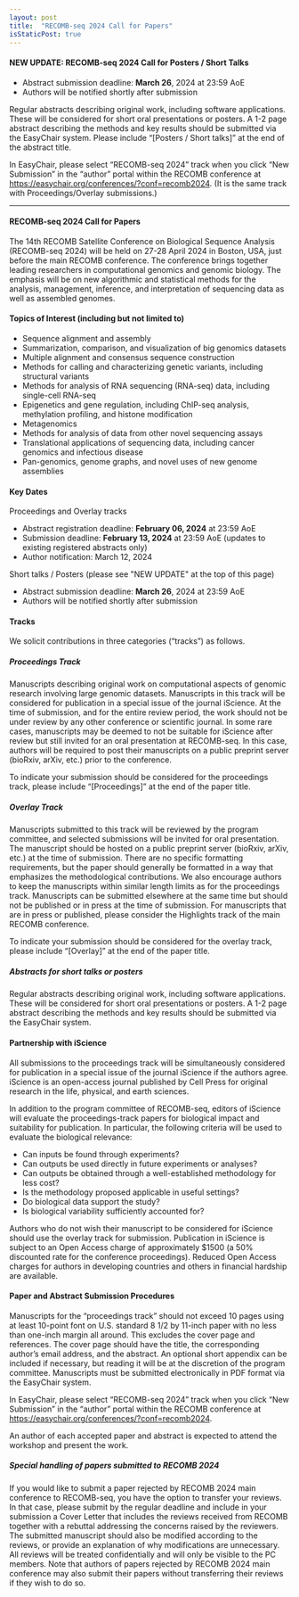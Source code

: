 ```yaml
---
layout: post
title:  "RECOMB-seq 2024 Call for Papers"
isStaticPost: true
---
```


#### NEW UPDATE: RECOMB-seq 2024 Call for Posters / Short Talks

 * Abstract submission deadline: **March 26**, 2024 at 23:59 AoE
 * Authors will be notified shortly after submission

Regular abstracts describing original work, including software applications. These will be considered for short oral presentations or posters. A 1-2 page abstract describing the methods and key results should be submitted via the EasyChair system. Please include “[Posters / Short talks]” at the end of the abstract title.

In EasyChair, please select “RECOMB-seq 2024” track when you click “New Submission” in the “author” portal within the RECOMB conference at https://easychair.org/conferences/?conf=recomb2024. (It is the same track with Proceedings/Overlay submissions.)

---

#### RECOMB-seq 2024 Call for Papers 

The 14th RECOMB Satellite Conference on Biological Sequence Analysis (RECOMB-seq 2024) will be held on 27-28 April 2024 in Boston, USA, just before the main RECOMB conference. The conference brings together leading researchers in computational genomics and genomic biology. The emphasis will be on new algorithmic and statistical methods for the analysis, management, inference, and interpretation of sequencing data as well as assembled genomes.

#### Topics of Interest (including but not limited to)

 * Sequence alignment and assembly
 * Summarization, comparison, and visualization of big genomics datasets
 * Multiple alignment and consensus sequence construction
 * Methods for calling and characterizing genetic variants, including structural variants
 * Methods for analysis of RNA sequencing (RNA-seq) data, including single-cell RNA-seq
 * Epigenetics and gene regulation, including ChIP-seq analysis, methylation profiling, and histone modification
 * Metagenomics
 * Methods for analysis of data from other novel sequencing assays
 * Translational applications of sequencing data, including cancer genomics and infectious disease
 * Pan-genomics, genome graphs, and novel uses of new genome assemblies

#### Key Dates

Proceedings and Overlay tracks

 * Abstract registration deadline: **February 06, 2024** at 23:59 AoE
 * Submission deadline: **February 13, 2024** at 23:59 AoE (updates to existing registered abstracts only)
 * Author notification: March 12, 2024

Short talks / Posters (please see "NEW UPDATE" at the top of this page)

 * Abstract submission deadline: **March 26**, 2024 at 23:59 AoE
 * Authors will be notified shortly after submission

#### Tracks

We solicit contributions in three categories (“tracks”) as follows.

##### Proceedings Track

Manuscripts describing original work on computational aspects of genomic research involving large genomic datasets. Manuscripts in this track will be considered for publication in a special issue of the journal iScience. At the time of submission, and for the entire review period, the work should not be under review by any other conference or scientific journal. In some rare cases, manuscripts may be deemed to not be suitable for iScience after review but still invited for an oral presentation at RECOMB-seq. In this case, authors will be required to post their manuscripts on a public preprint server (bioRxiv, arXiv, etc.) prior to the conference.

To indicate your submission should be considered for the proceedings track, please include “[Proceedings]” at the end of the paper title.

##### Overlay Track

Manuscripts submitted to this track will be reviewed by the program committee, and selected submissions will be invited for oral presentation. The manuscript should be hosted on a public preprint server (bioRxiv, arXiv, etc.) at the time of submission. There are no specific formatting requirements, but the paper should generally be formatted in a way that emphasizes the methodological contributions. We also encourage authors to keep the manuscripts within similar length limits as for the proceedings track. Manuscripts can be submitted elsewhere at the same time but should not be published or in press at the time of submission. For manuscripts that are in press or published, please consider the Highlights track of the main RECOMB conference.

To indicate your submission should be considered for the overlay track, please include “[Overlay]” at the end of the paper title.

##### Abstracts for short talks or posters

Regular abstracts describing original work, including software applications. These will be considered for short oral presentations or posters. A 1-2 page abstract describing the methods and key results should be submitted via the EasyChair system.

#### Partnership with iScience

All submissions to the proceedings track will be simultaneously considered for publication in a special issue of the journal iScience if the authors agree. iScience is an open-access journal published by Cell Press for original research in the life, physical, and earth sciences.

In addition to the program committee of RECOMB-seq, editors of iScience will evaluate the proceedings-track papers for biological impact and suitability for publication. In particular, the following criteria will be used to evaluate the biological relevance:

 * Can inputs be found through experiments?
 * Can outputs be used directly in future experiments or analyses?
 * Can outputs be obtained through a well-established methodology for less cost?
 * Is the methodology proposed applicable in useful settings?
 * Do biological data support the study?
 * Is biological variability sufficiently accounted for?

Authors who do not wish their manuscript to be considered for iScience should use the overlay track for submission. Publication in iScience is subject to an Open Access charge of approximately $1500 (a 50% discounted rate for the conference proceedings). Reduced Open Access charges for authors in developing countries and others in financial hardship are available.

#### Paper and Abstract Submission Procedures

Manuscripts for the “proceedings track” should not exceed 10 pages using at least 10-point font on U.S. standard 8 1/2 by 11-inch paper with no less than one-inch margin all around. This excludes the cover page and references. The cover page should have the title, the corresponding author’s email address, and the abstract. An optional short appendix can be included if necessary, but reading it will be at the discretion of the program committee. Manuscripts must be submitted electronically in PDF format via the EasyChair system.

In EasyChair, please select “RECOMB-seq 2024” track when you click “New Submission” in the “author” portal within the RECOMB conference at https://easychair.org/conferences/?conf=recomb2024.

An author of each accepted paper and abstract is expected to attend the workshop and present the work.

##### Special handling of papers submitted to RECOMB 2024

If you would like to submit a paper rejected by RECOMB 2024 main conference to RECOMB-seq, you have the option to transfer your reviews. In that case, please submit by the regular deadline and include in your submission a Cover Letter that includes the reviews received from RECOMB together with a rebuttal addressing the concerns raised by the reviewers. The submitted manuscript should also be modified according to the reviews, or provide an explanation of why modifications are unnecessary. All reviews will be treated confidentially and will only be visible to the PC members. Note that authors of papers rejected by RECOMB 2024 main conference may also submit their papers without transferring their reviews if they wish to do so.

